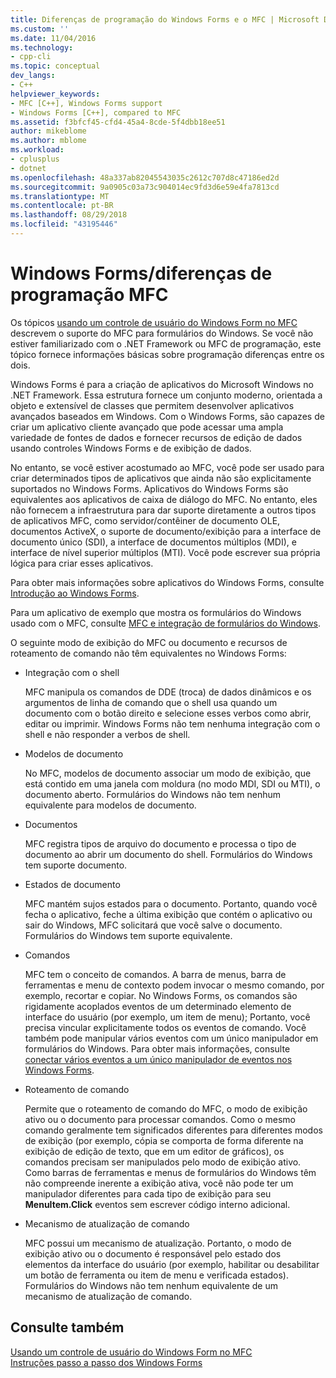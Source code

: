 ```yaml
---
title: Diferenças de programação do Windows Forms e o MFC | Microsoft Docs
ms.custom: ''
ms.date: 11/04/2016
ms.technology:
- cpp-cli
ms.topic: conceptual
dev_langs:
- C++
helpviewer_keywords:
- MFC [C++], Windows Forms support
- Windows Forms [C++], compared to MFC
ms.assetid: f3bfcf45-cfd4-45a4-8cde-5f4dbb18ee51
author: mikeblome
ms.author: mblome
ms.workload:
- cplusplus
- dotnet
ms.openlocfilehash: 48a337ab82045543035c2612c707d8c47186ed2d
ms.sourcegitcommit: 9a0905c03a73c904014ec9fd3d6e59e4fa7813cd
ms.translationtype: MT
ms.contentlocale: pt-BR
ms.lasthandoff: 08/29/2018
ms.locfileid: "43195446"
---
```

# <a name="windows-formsmfc-programming-differences"></a>Windows Forms/diferenças de programação MFC
Os tópicos [usando um controle de usuário do Windows Form no MFC](../dotnet/using-a-windows-form-user-control-in-mfc.md) descrevem o suporte do MFC para formulários do Windows. Se você não estiver familiarizado com o .NET Framework ou MFC de programação, este tópico fornece informações básicas sobre programação diferenças entre os dois.  
  
 Windows Forms é para a criação de aplicativos do Microsoft Windows no .NET Framework. Essa estrutura fornece um conjunto moderno, orientada a objeto e extensível de classes que permitem desenvolver aplicativos avançados baseados em Windows. Com o Windows Forms, são capazes de criar um aplicativo cliente avançado que pode acessar uma ampla variedade de fontes de dados e fornecer recursos de edição de dados usando controles Windows Forms e de exibição de dados.  
  
 No entanto, se você estiver acostumado ao MFC, você pode ser usado para criar determinados tipos de aplicativos que ainda não são explicitamente suportados no Windows Forms. Aplicativos do Windows Forms são equivalentes aos aplicativos de caixa de diálogo do MFC. No entanto, eles não fornecem a infraestrutura para dar suporte diretamente a outros tipos de aplicativos MFC, como servidor/contêiner de documento OLE, documentos ActiveX, o suporte de documento/exibição para a interface de documento único (SDI), a interface de documentos múltiplos (MDI), e interface de nível superior múltiplos (MTI). Você pode escrever sua própria lógica para criar esses aplicativos.  
  
 Para obter mais informações sobre aplicativos do Windows Forms, consulte [Introdução ao Windows Forms](/dotnet/framework/winforms/windows-forms-overview).  
  
 Para um aplicativo de exemplo que mostra os formulários do Windows usado com o MFC, consulte [MFC e integração de formulários do Windows](http://www.microsoft.com/downloads/details.aspx?FamilyID=987021bc-e575-4fe3-baa9-15aa50b0f599&displaylang=en).  
  
 O seguinte modo de exibição do MFC ou documento e recursos de roteamento de comando não têm equivalentes no Windows Forms:  
  
-   Integração com o shell  
  
     MFC manipula os comandos de DDE (troca) de dados dinâmicos e os argumentos de linha de comando que o shell usa quando um documento com o botão direito e selecione esses verbos como abrir, editar ou imprimir. Windows Forms não tem nenhuma integração com o shell e não responder a verbos de shell.  
  
-   Modelos de documento  
  
     No MFC, modelos de documento associar um modo de exibição, que está contido em uma janela com moldura (no modo MDI, SDI ou MTI), o documento aberto. Formulários do Windows não tem nenhum equivalente para modelos de documento.  
  
-   Documentos  
  
     MFC registra tipos de arquivo do documento e processa o tipo de documento ao abrir um documento do shell. Formulários do Windows tem suporte documento.  
  
-   Estados de documento  
  
     MFC mantém sujos estados para o documento. Portanto, quando você fecha o aplicativo, feche a última exibição que contém o aplicativo ou sair do Windows, MFC solicitará que você salve o documento. Formulários do Windows tem suporte equivalente.  
  
-   Comandos  
  
     MFC tem o conceito de comandos. A barra de menus, barra de ferramentas e menu de contexto podem invocar o mesmo comando, por exemplo, recortar e copiar. No Windows Forms, os comandos são rigidamente acoplados eventos de um determinado elemento de interface do usuário (por exemplo, um item de menu); Portanto, você precisa vincular explicitamente todos os eventos de comando. Você também pode manipular vários eventos com um único manipulador em formulários do Windows. Para obter mais informações, consulte [conectar vários eventos a um único manipulador de eventos nos Windows Forms](/dotnet/framework/winforms/how-to-connect-multiple-events-to-a-single-event-handler-in-windows-forms).  
  
-   Roteamento de comando  
  
     Permite que o roteamento de comando do MFC, o modo de exibição ativo ou o documento para processar comandos. Como o mesmo comando geralmente tem significados diferentes para diferentes modos de exibição (por exemplo, cópia se comporta de forma diferente na exibição de edição de texto, que em um editor de gráficos), os comandos precisam ser manipulados pelo modo de exibição ativo. Como barras de ferramentas e menus de formulários do Windows têm não compreende inerente a exibição ativa, você não pode ter um manipulador diferentes para cada tipo de exibição para seu **MenuItem.Click** eventos sem escrever código interno adicional.  
  
-   Mecanismo de atualização de comando  
  
     MFC possui um mecanismo de atualização. Portanto, o modo de exibição ativo ou o documento é responsável pelo estado dos elementos da interface do usuário (por exemplo, habilitar ou desabilitar um botão de ferramenta ou item de menu e verificada estados). Formulários do Windows não tem nenhum equivalente de um mecanismo de atualização de comando.  
  
## <a name="see-also"></a>Consulte também  
 [Usando um controle de usuário do Windows Form no MFC](../dotnet/using-a-windows-form-user-control-in-mfc.md)   
 [Instruções passo a passo dos Windows Forms](https://msdn.microsoft.com/fd44d13d-4733-416f-aefc-32592e59e5d9)